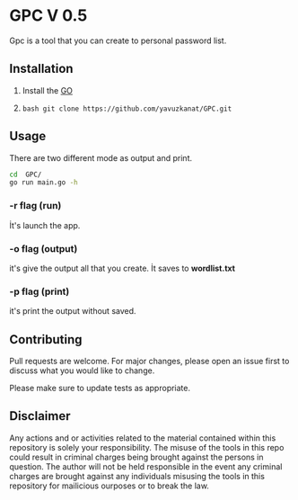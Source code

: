 
# GPC V 0.5
Gpc is a tool that you can create to personal password list. 

## Installation
1. Install the [GO](https://go.dev/doc/install)

2. ```bash git clone https://github.com/yavuzkanat/GPC.git ```


## Usage 
There are two different mode as output and print.
```bash
cd  GPC/
go run main.go -h
```
### -r flag (run)
İt's launch the app. 


### -o flag (output)
it's give the output all that you create.
İt saves to **wordlist.txt** 

### -p flag (print)
it's print the output without saved. 

## Contributing

Pull requests are welcome. For major changes, please open an issue first
to discuss what you would like to change.

Please make sure to update tests as appropriate.

## Disclaimer 
Any actions and or activities related to the material contained within this repository is solely your responsibility. The misuse of the tools in this repo could result in criminal charges being brought against the persons in question. The author will not be held responsible in the event any criminal charges are brought against any individuals misusing the tools in this repository for mailicious ourposes or to break the law.



